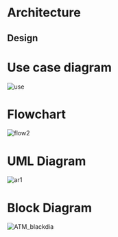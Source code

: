 # Architecture


## Design
# Use case diagram

![use](https://user-images.githubusercontent.com/46900710/153663496-d153670b-dd10-44c9-9605-7f84436f2d97.JPG)

# Flowchart

![flow2](https://user-images.githubusercontent.com/46900710/155838364-c460e4a4-7823-4f6e-a15a-18f83a1a3325.JPG)


# UML Diagram
![ar1](https://user-images.githubusercontent.com/46900710/152719477-e7a96cd8-21dc-4e6a-bbd9-7b17b3053bd7.JPG)

# Block Diagram
![ATM_blackdia](https://user-images.githubusercontent.com/46900710/155879583-2ab9022d-c1f1-40a4-8800-8739d870d4e9.JPG)
